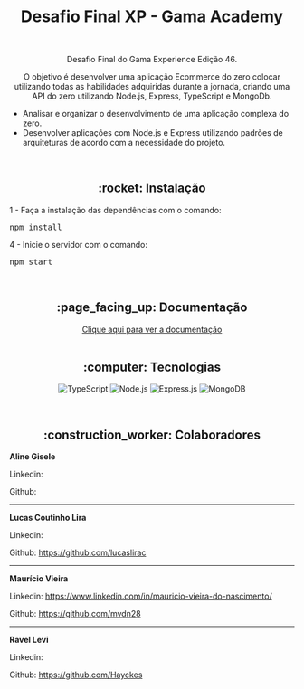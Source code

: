 <h1 align="center">Desafio Final XP - Gama Academy</h1>

<br>

<p align="center">Desafio Final do Gama Experience Edição 46.</p>

<p align="center">O objetivo é desenvolver uma aplicação Ecommerce do zero colocar utilizando todas as habilidades adquiridas durante a jornada, criando uma API do zero utilizando Node.js, Express, TypeScript e MongoDb.</p>

<ul>
    <li>Analisar e organizar o desenvolvimento de uma aplicação complexa do zero.</li>
    <li>Desenvolver aplicações com Node.js e Express utilizando padrões de arquiteturas de acordo com a necessidade do projeto.</li>
</ul>

<br>

<h2 align="center">:rocket: Instalação</h2>

1 - Faça a instalação das dependências com o comando:
<pre>npm install</pre>

4 - Inicie o servidor com o comando:
<pre>npm start</pre>
<br>

<h2 align="center">:page_facing_up: Documentação</h2>
<div align="center"> 
  <a href="https://documenter.getpostman.com/view/26152834/2s93JnT5tM">Clique aqui para ver a documentação </a>
</div>

<br>

<h2 align="center">:computer: Tecnologias</h2>

<div align="center">


  ![TypeScript](https://img.shields.io/badge/TypeScript-007ACC?style=for-the-badge&logo=typescript&logoColor=white)
  ![Node.js](https://img.shields.io/badge/Node.js-43853D?style=for-the-badge&logo=node.js&logoColor=white)
  ![Express.js](https://img.shields.io/badge/Express.js-404D59?style=for-the-badge)
  ![MongoDB](https://img.shields.io/badge/MongoDB-4EA94B?style=for-the-badge&logo=mongodb&logoColor=white)
</div>
<br>
<h2 align="center">:construction_worker: Colaboradores</h2>


**Aline Gisele**

Linkedin: 

Github:

---


**Lucas Coutinho Lira**

Linkedin: 

Github: https://github.com/lucaslirac

---

**Maurício Vieira**

Linkedin: https://www.linkedin.com/in/mauricio-vieira-do-nascimento/

Github: https://github.com/mvdn28

---

**Ravel Levi**

Linkedin:

Github: https://github.com/Hayckes
